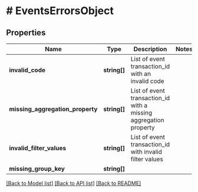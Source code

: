 # # EventsErrorsObject

## Properties

Name | Type | Description | Notes
------------ | ------------- | ------------- | -------------
**invalid_code** | **string[]** | List of event transaction_id with an invalid code |
**missing_aggregation_property** | **string[]** | List of event transaction_id with a missing aggregation property |
**invalid_filter_values** | **string[]** | List of event transaction_id with invalid filter values |
**missing_group_key** | **string[]** |  |

[[Back to Model list]](../../README.md#models) [[Back to API list]](../../README.md#endpoints) [[Back to README]](../../README.md)
